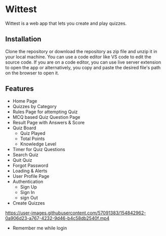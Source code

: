 # Wittest

Wittest is a web app that lets you create and play quizzes.

## Installation

Clone the repository or download the repository as zip file and unzip it in your local machine. You can use a code editor like VS code to edit the source code. If you are on a code editor, you can use live server extension to open the app or alternatively, you copy and paste the desired file's path on the browser to open it.

## Features

 - Home Page
 - Quizzes by Category
 - Rules Page for attempting Quiz
 - MCQ based Quiz Question Page
 - Result Page with Answers & Score 
 - Quiz Board
    - Quiz Played
    - Total Points
    - Knowledge Level
 - Timer for Quiz Questions
 - Search Quiz
 - Quit Quiz
 - Forgot Password
 - Loading & Alerts
 - User Profile Page
 - Authentication
    - Sign Up
    - Sign In
    - sign Out
 - Create Quizzes

https://user-images.githubusercontent.com/57091383/154842962-0a906d23-a767-4232-9d46-b4c58db2540f.mp4


 - Remember me while login
